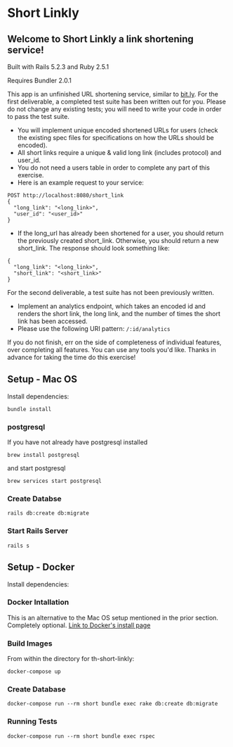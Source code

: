 # Short Linkly

## Welcome to Short Linkly a link shortening service!

Built with Rails 5.2.3 and Ruby 2.5.1

Requires Bundler 2.0.1

This app is an unfinished URL shortening service, similar to [bit.ly](https://bitly.com/). For the first deliverable, a completed test suite has been written out for you. Please do not change any existing tests; you will need to write your code in order to pass the test suite.

- You will implement unique encoded shortened URLs for users (check the existing spec files for specifications on how the URLs should be encoded).
- All short links require a unique & valid long link (includes protocol) and user_id.
- You do not need a users table in order to complete any part of this exercise.
- Here is an example request to your service:

```
POST http://localhost:8080/short_link
{
  "long_link": "<long_link>",
  "user_id": "<user_id>"
}
```
- If the long_url has already been shortened for a user, you should return the previously created short_link. Otherwise, you should return a new short_link. The response should look something like:

```
{
  "long_link": "<long_link>",
  "short_link": "<short_link>"
}
```

For the second deliverable, a test suite has not been previously written.

- Implement an analytics endpoint, which takes an encoded id and renders the short link, the long link, and the number of times the short link has been accessed.
- Please use the following URI pattern: `/:id/analytics`

If you do not finish, err on the side of completeness of individual features, over completing all features. You can use any tools you'd like. Thanks in advance for taking the time do this exercise!


## Setup - Mac OS

Install dependencies:

```shell
bundle install
```

### postgresql

If you have not already have postgresql installed

```shell
brew install postgresql
```

and start postgresql

```shell
brew services start postgresql
```

### Create Databse

```shell
rails db:create db:migrate
```

### Start Rails Server

```shell
rails s
```

## Setup - Docker

Install dependencies:

### Docker Intallation

This is an alternative to the Mac OS setup mentioned in the prior section.  Completely optional.
[Link to Docker's install page](https://docs.docker.com/install/)

### Build Images

From within the directory for th-short-linkly:
```shell
docker-compose up
```

### Create Database

```shell
docker-compose run --rm short bundle exec rake db:create db:migrate
```

### Running Tests

```shell
docker-compose run --rm short bundle exec rspec
```
